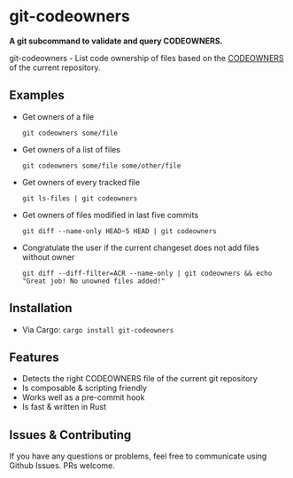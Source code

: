 # git-codeowners

**A git subcommand to validate and query CODEOWNERS.**

git-codeowners - List code ownership of files based on the [CODEOWNERS](https://docs.github.com/en/repositories/managing-your-repositorys-settings-and-features/customizing-your-repository/about-code-owners) of the current repository.

## Examples

- Get owners of a file

  ```
  git codeowners some/file
  ```

- Get owners of a list of files

  ```
  git codeowners some/file some/other/file
  ```

- Get owners of every tracked file

  ```
  git ls-files | git codeowners
  ```

- Get owners of files modified in last five commits

  ```
  git diff --name-only HEAD~5 HEAD | git codeowners
  ```

- Congratulate the user if the current changeset does not add files without owner

  ```
  git diff --diff-filter=ACR --name-only | git codeowners && echo "Great job! No unowned files added!"
  ```

## Installation

- Via Cargo: `cargo install git-codeowners`

## Features

- Detects the right CODEOWNERS file of the current git repository
- Is composable & scripting friendly
- Works well as a pre-commit hook
- Is fast & written in Rust

## Issues & Contributing

If you have any questions or problems, feel free to communicate using Github Issues. PRs welcome.
